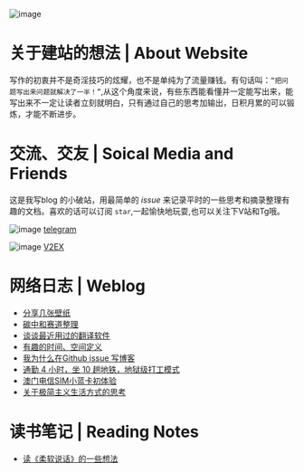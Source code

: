 ![image](https://user-images.githubusercontent.com/122953296/222031497-b4e58e73-faf0-4c65-953a-c9892e0f151c.png)

# 关于建站的想法 | About Website
写作的初衷并不是奇淫技巧的炫耀，也不是单纯为了流量赚钱。有句话叫：` “把问题写出来问题就解决了一半！” `,从这个角度来说，有些东西能看懂并一定能写出来，能写出来不一定让读者立刻就明白，只有通过自己的思考加输出，日积月累的可以锻炼，才能不断进步。
# 交流、交友 | Soical Media and Friends
这是我写blog 的小破站，用最简单的 _issue_ 来记录平时的一些思考和摘录整理有趣的文档。喜欢的话可以订阅 `star`,一起愉快地玩耍,也可以关注下V站和Tg哦。

![image](https://user-images.githubusercontent.com/122953296/222032635-f5da0177-7ba3-4c05-acbc-3c92797c7524.png) [telegram](https://t.me/quweixiaoji) 

![image](https://user-images.githubusercontent.com/122953296/222033991-5d535bfd-859d-4628-ba32-94b4ed9b4028.png) [V2EX](https://www.v2ex.com/member/freepoint)

# 网络日志 | Weblog
* [分享几张壁纸](https://github.com/freepoint-jsj/freepoint.GitHub.io/blob/134d8457220af8a683609ab7384b0c0764376ef6/%E5%88%86%E4%BA%AB%E5%87%A0%E5%BC%A0%E5%A3%81%E7%BA%B8.md)
* [碳中和赛道整理](https://github.com/freepoint-jsj/freepoint.GitHub.io/blob/e2eafda802568f948f743ec913c056551e0b9db6/2022-10-14%20_%20%E7%A2%B3%E4%B8%AD%E5%92%8C%E8%B5%9B%E9%81%93%E6%95%B4%E7%90%86.md)
* [谈谈最近用过的翻译软件](https://github.com/freepoint-jsj/freepoint.GitHub.io/issues/1#issue-1571858794)   
* [有趣的时间、空间定义](https://github.com/freepoint-jsj/freepoint.GitHub.io/issues/2#issue-1571862184)
* [我为什么在Github issue 写博客](https://github.com/freepoint-jsj/freepoint.GitHub.io/issues/4#issue-1575885261)
* [通勤 4 小时，坐 10 趟地铁，地狱级打工模式](https://github.com/freepoint-jsj/freepoint.GitHub.io/issues/6#issue-1577307107)
* [澳门电信SIM小蓝卡初体验](https://github.com/freepoint-jsj/freepoint.GitHub.io/issues/7#issue-1583917910)
* [关于极简主义生活方式的思考](https://github.com/freepoint-jsj/freepoint.GitHub.io/issues/5#issue-1577294481)
# 读书笔记 | Reading Notes
* [读《柔软说话》的一些想法](https://github.com/freepoint-jsj/freepoint.GitHub.io/issues/8#issue-1590360853)

